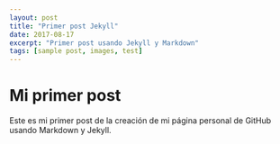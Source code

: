 ```yaml
---
layout: post
title: "Primer post Jekyll"
date: 2017-08-17
excerpt: "Primer post usando Jekyll y Markdown"
tags: [sample post, images, test]
---
```

**Mi primer post**
===

Este es mi primer post de la creación de mi página personal de GitHub usando Markdown y Jekyll.